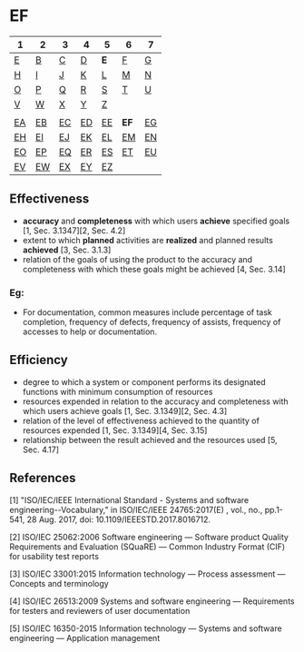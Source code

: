 # EF

| 1 | 2 | 3 | 4 | 5 | 6 | 7 |
|---|---|---|---|---|---|---|
| [E](../a/index.md) | [B](../b/index.md) | [C](../c/index.md) | [D](../d/index.md) | **E** | [F](../f/index.md) | [G](../g/index.md) |
| [H](../h/index.md) | [I](../i/index.md) | [J](../j/index.md) | [K](../k/index.md) | [L](../l/index.md) | [M](../m/index.md) | [N](../n/index.md) | 
| [O](../o/index.md) | [P](../p/index.md) | [Q](../q/index.md) | [R](../r/index.md) | [S](../s/index.md) | [T](../t/index.md) | [U](../u/index.md) | 
| [V](../v/index.md) | [W](../w/index.md) | [X](../x/index.md) | [Y](../y/index.md) | [Z](../z/index.md) |
|   |   |   |   |   |   |   |
| [EA](ea.md) | [EB](eb.md) | [EC](ec.md) | [ED](ed.md) | [EE](ee.md) | **EF** | [EG](eg.md) | 
| [EH](eh.md) | [EI](ei.md) | [EJ](ej.md) | [EK](ek.md) | [EL](el.md) | [EM](em.md) | [EN](en.md) | 
| [EO](eo.md) | [EP](ep.md) | [EQ](eq.md) | [ER](er.md) | [ES](es.md) | [ET](et.md) | [EU](eu.md) | 
| [EV](ev.md) | [EW](ew.md) | [EX](ex.md) | [EY](ey.md) | [EZ](ez.md) |



## Effectiveness
- **accuracy** and **completeness** with which users **achieve** specified goals [1, Sec. 3.1347][2, Sec. 4.2]
- extent to which **planned** activities are **realized** and planned results **achieved** [3, Sec. 3.1.3]
- relation of the goals of using the product to the accuracy and completeness with which these goals might be achieved [4, Sec. 3.14]
### Eg: 
- For documentation, common measures include percentage of task completion, frequency of defects, frequency of assists, frequency of accesses to help or documentation.


## Efficiency
- degree to which a system or component performs its designated functions with minimum consumption of resources
- resources expended in relation to the accuracy and completeness with which users achieve goals [1, Sec. 3.1349][2, Sec. 4.3]
- relation of the level of effectiveness achieved to the quantity of resources expended [1, Sec. 3.1349][4, Sec. 3.15]
- relationship between the result achieved and the resources used [5, Sec. 4.17]


## References
[1] "ISO/IEC/IEEE International Standard - Systems and software engineering--Vocabulary," in ISO/IEC/IEEE 24765:2017(E) , vol., no., pp.1-541, 28 Aug. 2017, doi: 10.1109/IEEESTD.2017.8016712.

[2] ISO/IEC 25062:2006 Software engineering — Software product Quality Requirements and Evaluation (SQuaRE) — Common Industry Format (CIF) for usability test reports

[3] ISO/IEC 33001:2015 Information technology — Process assessment — Concepts and terminology

[4] ISO/IEC 26513:2009 Systems and software engineering — Requirements for testers and reviewers of user documentation

[5] ISO/IEC 16350-2015 Information technology — Systems and software engineering — Application management
